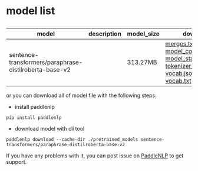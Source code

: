 #  model list

##  

| model  | description | model_size  | download         |
| --- | --- | --- | --- |
|sentence-transformers/paraphrase-distilroberta-base-v2|  | 313.27MB | [merges.txt](https://bj.bcebos.com/paddlenlp/models/community/sentence-transformers/paraphrase-distilroberta-base-v2/merges.txt)<br>[model_config.json](https://bj.bcebos.com/paddlenlp/models/community/sentence-transformers/paraphrase-distilroberta-base-v2/model_config.json)<br>[model_state.pdparams](https://bj.bcebos.com/paddlenlp/models/community/sentence-transformers/paraphrase-distilroberta-base-v2/model_state.pdparams)<br>[tokenizer_config.json](https://bj.bcebos.com/paddlenlp/models/community/sentence-transformers/paraphrase-distilroberta-base-v2/tokenizer_config.json)<br>[vocab.json](https://bj.bcebos.com/paddlenlp/models/community/sentence-transformers/paraphrase-distilroberta-base-v2/vocab.json)<br>[vocab.txt](https://bj.bcebos.com/paddlenlp/models/community/sentence-transformers/paraphrase-distilroberta-base-v2/vocab.txt) |

or you can download all of model file with the following steps:

* install paddlenlp

```shell
pip install paddlenlp
```

* download model with cli tool

```shell
paddlenlp download --cache-dir ./pretrained_models sentence-transformers/paraphrase-distilroberta-base-v2
```

If you have any problems with it, you can post issue on [PaddleNLP](https://github.com/PaddlePaddle/PaddleNLP) to get support.
